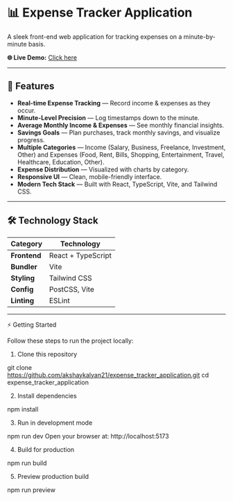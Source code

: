 # 📊 Expense Tracker Application

A sleek front-end web application for tracking expenses on a minute-by-minute basis.  

**🌐 Live Demo:** [Click here](https://expense-tracker-application-kohl.vercel.app/)  

---

## 🚀 Features

- **Real-time Expense Tracking** — Record income & expenses as they occur.  
- **Minute-Level Precision** — Log timestamps down to the minute.  
- **Average Monthly Income & Expenses** — See monthly financial insights.  
- **Savings Goals** — Plan purchases, track monthly savings, and visualize progress.  
- **Multiple Categories** — Income (Salary, Business, Freelance, Investment, Other) and Expenses (Food, Rent, Bills, Shopping, Entertainment, Travel, Healthcare, Education, Other).  
- **Expense Distribution** — Visualized with charts by category.  
- **Responsive UI** — Clean, mobile-friendly interface.  
- **Modern Tech Stack** — Built with React, TypeScript, Vite, and Tailwind CSS.  

---

## 🛠 Technology Stack

| Category        | Technology        |
|-----------------|------------------|
| **Frontend**    | React + TypeScript |
| **Bundler**     | Vite             |
| **Styling**     | Tailwind CSS     |
| **Config**      | PostCSS, Vite    |
| **Linting**     | ESLint           |

---

⚡ Getting Started


Follow these steps to run the project locally:

1. Clone this repository
 
  git clone https://github.com/akshaykalyan21/expense_tracker_application.git
  cd expense_tracker_application
  
2. Install dependencies
 
  npm install
  
3. Run in development mode
 
  npm run dev
  Open your browser at: http://localhost:5173
  
4. Build for production
 
  npm run build
  
5. Preview production build
   
  npm run preview

